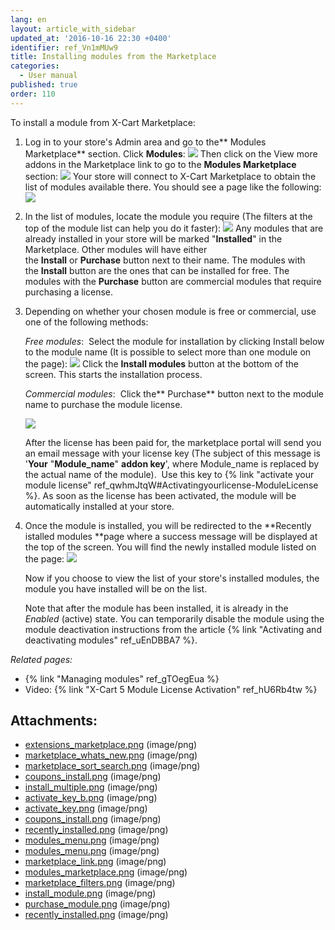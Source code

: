 ```yaml
---
lang: en
layout: article_with_sidebar
updated_at: '2016-10-16 22:30 +0400'
identifier: ref_Vn1mMUw9
title: Installing modules from the Marketplace
categories:
  - User manual
published: true
order: 110
---
```



To install a module from X-Cart Marketplace:

1.  Log in to your store's Admin area and go to the** Modules Marketplace** section.
    Click **Modules**:
    ![]({{site.baseurl}}/attachments/7503967/8716496.png)
    Then click on the View more addons in the Marketplace link to go to the **Modules Marketplace** section:
    ![]({{site.baseurl}}/attachments/7503967/8716498.png)
    Your store will connect to X-Cart Marketplace to obtain the list of modules available there. You should see a page like the following:
    ![]({{site.baseurl}}/attachments/7503967/8716499.png)
2.  In the list of modules, locate the module you require (The filters at the top of the module list can help you do it faster):
    ![]({{site.baseurl}}/attachments/7503967/8716500.png)
    Any modules that are already installed in your store will be marked "**Installed**" in the Marketplace. Other modules will have either the **Install** or **Purchase** button next to their name. The modules with the **Install** button are the ones that can be installed for free. The modules with the **Purchase** button are commercial modules that require purchasing a license. 
3.  Depending on whether your chosen module is free or commercial, use one of the following methods:

    _Free modules_: 
    Select the module for installation by clicking Install below to the module name (It is possible to select more than one module on the page):
    ![]({{site.baseurl}}/attachments/7503967/8716501.png)
    Click the **Install modules** button at the bottom of the screen. This starts the installation process. 

    _Commercial modules_: 
    Click the** Purchase** button next to the module name to purchase the module license. 

    ![]({{site.baseurl}}/attachments/7503967/8716502.png)

    After the license has been paid for, the marketplace portal will send you an email message with your license key (The subject of this message is '**Your** "**Module_name**" **addon key**', where Module_name is replaced by the actual name of the module). 
    Use this key to {% link "activate your module license" ref_qwhmJtqW#Activatingyourlicense-ModuleLicense %}. As soon as the license has been activated, the module will be automatically installed at your store.

4.  Once the module is installed, you will be redirected to the **Recently istalled modules **page where a success message will be displayed at the top of the screen. You will find the newly installed module listed on the page:
    ![]({{site.baseurl}}/attachments/7503967/7602231.png)

    Now if you choose to view the list of your store's installed modules, the module you have installed will be on the list. 

    Note that after the module has been installed, it is already in the _Enabled_ (active) state. You can temporarily disable the module using the module deactivation instructions from the article {% link "Activating and deactivating modules" ref_uEnDBBA7 %}.

_Related pages:_

*   {% link "Managing modules" ref_gTOegEua %}
*   Video: {% link "X-Cart 5 Module License Activation" ref_hU6Rb4tw %}

## Attachments:

* [extensions_marketplace.png]({{site.baseurl}}/attachments/7503967/7602192.png) (image/png)
* [marketplace_whats_new.png]({{site.baseurl}}/attachments/7503967/7602193.png) (image/png)
* [marketplace_sort_search.png]({{site.baseurl}}/attachments/7503967/7602194.png) (image/png)
* [coupons_install.png]({{site.baseurl}}/attachments/7503967/7602230.png) (image/png)
* [install_multiple.png]({{site.baseurl}}/attachments/7503967/7602196.png) (image/png)
* [activate_key_b.png]({{site.baseurl}}/attachments/7503967/7602197.png) (image/png)
* [activate_key.png]({{site.baseurl}}/attachments/7503967/7602198.png) (image/png)
* [coupons_install.png]({{site.baseurl}}/attachments/7503967/7602195.png) (image/png)
* [recently_installed.png]({{site.baseurl}}/attachments/7503967/8716503.png) (image/png)
* [modules_menu.png]({{site.baseurl}}/attachments/7503967/8716497.png) (image/png)
* [modules_menu.png]({{site.baseurl}}/attachments/7503967/8716496.png) (image/png)
* [marketplace_link.png]({{site.baseurl}}/attachments/7503967/8716498.png) (image/png)
* [modules_marketplace.png]({{site.baseurl}}/attachments/7503967/8716499.png) (image/png)
* [marketplace_filters.png]({{site.baseurl}}/attachments/7503967/8716500.png) (image/png)
* [install_module.png]({{site.baseurl}}/attachments/7503967/8716501.png) (image/png)
* [purchase_module.png]({{site.baseurl}}/attachments/7503967/8716502.png) (image/png)
* [recently_installed.png]({{site.baseurl}}/attachments/7503967/7602231.png) (image/png)
